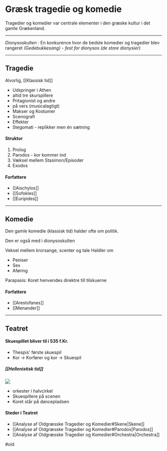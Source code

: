 # Græsk tragedie og komedie
Tragedier og komedier var centrale elementer i den græske kultur i det gamle Grækenland.

---

*Dionysoskulten* : En konkurence hvor de bedste komedier og tragedier blev rangeret
*(Gedebukkesang) - fest for dionysos (de store dionysier)*

---

## Tragedie
Alvorlig, [[Klassisk tid]]


- Udspringer i Athen
 - altid tre skurspillere
 - Pritagionist og andre
 - på vers (musicalagtigt)
 - Makser og Kostumer
 - Scenografi
 - Effekter
 - Stegomati - replikker men én sætning



 #### Struktor
 1. Prolog
 2. Parodos - kor kommer ind
 3. Væksel mellem Stasimon/Episoder
 4. Exodos


#### Forfattere
- [[Aischylos]]
- [[Sofokles]]
- [[Euripides]]


---

## Komedie
Den gamle komedie (klassisk tid) halder ofte om politik.

Den er også med i dionysoskulten

Veksel mellem krorsange, scenter og tale
Haldler om
- Peniser
- Sex
- Aføring

Parapasis: Koret henvendes direktre till tilskuerne

#### Forfattere
- [[Arestofanes]]
- [[Menander]]

---

## Teatret

#### Skuespillet bliver til i 535 f.Kr.
- Thespis' første skuespil
- Kor $\rightarrow$  Korfører og kor $\rightarrow$ Skuespil




##### [[Hellenistisk tid]]
![](http://klassisk.ribekatedralskole.dk/steder/epidauros/orchestraparti.jpg)

- orkester i halvcirkel
- Skuespillere på scenen
- Koret står på dancepladsen

#### Steder i Teatret
- [[Analyse af Oldgræsske Tragedier og Komedier#Skene|Skene]]
- [[Analyse af Oldgræsske Tragedier og Komedier#Parodos|Parodos]]
- [[Analyse af Oldgræsske Tragedier og Komedier#Orchestra|Orchestra]]


#old




